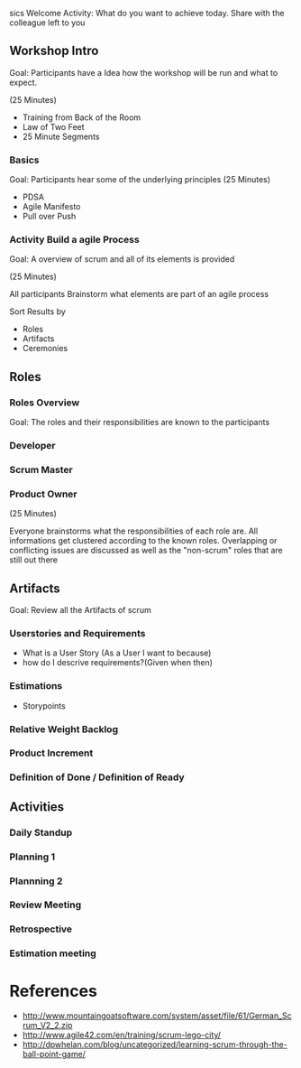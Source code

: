sics
Welcome Activity: What do you want to achieve today. Share with the colleague left to you
 
## Workshop Intro
Goal: Participants have a Idea how the workshop will be run and what to expect. 

(25 Minutes)
* Training from Back of the Room
* Law of Two Feet 
* 25 Minute Segments 

### Basics
Goal: Participants hear some of the underlying principles
(25 Minutes)
* PDSA
* Agile Manifesto
* Pull over Push

### Activity Build a agile Process
Goal: A overview of scrum and all of its elements is provided

(25 Minutes)

All participants Brainstorm what elements are part of an agile process

Sort Results by
* Roles
* Artifacts
* Ceremonies

## Roles

### Roles Overview
Goal: The roles and their responsibilities are known to the participants

### Developer

### Scrum Master 

### Product Owner

(25 Minutes)

Everyone brainstorms what the responsibilities of each role are. All informations get clustered according to the known roles. Overlapping or conflicting issues are discussed as well as the "non-scrum" roles that are still out there

## Artifacts

Goal: Review all the Artifacts of  scrum 

### Userstories and Requirements

* What is a User Story (As a User I want to because) 
* how do I descrive requirements?(Given when then)

### Estimations

* Storypoints

### Relative Weight Backlog

### Product Increment

### Definition of Done / Definition of Ready

## Activities

### Daily Standup

### Planning 1

### Plannning 2

### Review Meeting

### Retrospective

### Estimation meeting

# References 

* http://www.mountaingoatsoftware.com/system/asset/file/61/German_Scrum_V2_2.zip
* http://www.agile42.com/en/training/scrum-lego-city/
* http://dpwhelan.com/blog/uncategorized/learning-scrum-through-the-ball-point-game/



